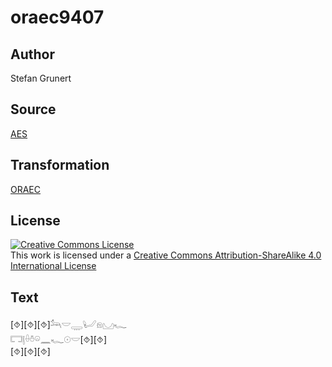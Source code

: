 # oraec9407

## Author

Stefan Grunert

## Source

[AES](https://github.com/simondschweitzer/aes)

## Transformation

[ORAEC](https://oraec.github.io/)

## License

<a rel="license" href="http://creativecommons.org/licenses/by-sa/4.0/"><img alt="Creative Commons License" style="border-width:0" src="https://i.creativecommons.org/l/by-sa/4.0/88x31.png" /></a><br />This work is licensed under a <a rel="license" href="http://creativecommons.org/licenses/by-sa/4.0/">Creative Commons Attribution-ShareAlike 4.0 International License</a>

## Text

[⯑][⯑][⯑]𓃢𓎟𓇾𓂦𓁶𓈋𓆑<br>
𓉐𓊤𓏐𓏊𓏖𓈖𓆑𓇳𓎟[⯑][⯑]<br>
[⯑][⯑][⯑]<br>
